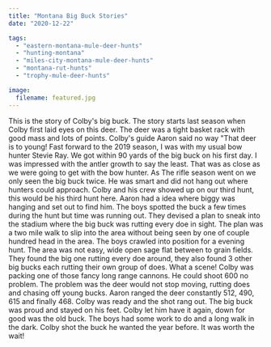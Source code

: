 ```yaml
---
title: "Montana Big Buck Stories"
date: "2020-12-22"

tags:
  - "eastern-montana-mule-deer-hunts"
  - "hunting-montana"
  - "miles-city-montana-mule-deer-hunts"
  - "montana-rut-hunts"
  - "trophy-mule-deer-hunts"

image:
  filename: featured.jpg
---
```


This is the story of Colby's big buck. The story starts last season when Colby first laid eyes on this deer. The deer was a tight basket rack with good mass and lots of points. Colby's guide Aaron said no way "That deer is to young! Fast forward to the 2019 season, I was with my usual bow hunter Stevie Ray. We got within 90 yards of the big buck on his first day. I was impressed with the antler growth to say the least. That was as close as we were going to get with the bow hunter. As The rifle season went on we only seen the big buck twice. He was smart and did not hang out where hunters could approach. Colby and his crew showed up on our third hunt, this would be his third hunt here. Aaron had a idea where biggy was hanging and set out to find him. The boys spotted the buck a few times during the hunt but time was running out. They devised a plan to sneak into the stadium where the big buck was rutting every doe in sight. The plan was a two mile walk to slip into the area without being seen by one of couple hundred head in the area. The boys crawled into position for a evening hunt. The area was not easy, wide open sage flat between to grain fields. They found the big one rutting every doe around, they also found 3 other big bucks each rutting their own group of does. What a scene! Colby was packing one of those fancy long range cannons. He could shoot 600 no problem. The problem was the deer would not stop moving, rutting does and chasing off young bucks. Aaron ranged the deer constantly 512, 490, 615 and finally 468. Colby was ready and the shot rang out. The big buck was proud and stayed on his feet. Colby let him have it again, down for good was the old buck. The boys had some work to do and a long walk in the dark. Colby shot the buck he wanted the year before. It was worth the wait!
